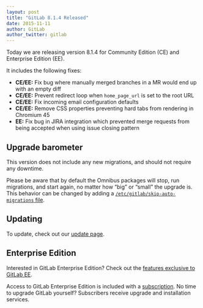 ```yaml
---
layout: post
title: "GitLab 8.1.4 Released"
date: 2015-11-11
author: GitLab
author_twitter: gitlab
---
```


Today we are releasing version 8.1.4 for Community Edition (CE) and Enterprise
Edition (EE).

It includes the following fixes:

- **CE/EE:** Fix bug where manually merged branches in a MR would end up with an
  empty diff
- **CE/EE:** Prevent redirect loop when `home_page_url` is set to the root URL
- **CE/EE:** Fix incoming email configuration defaults
- **CE/EE:** Remove CSS properties preventing hard tabs from rendering in Chromium
  45
- **EE:** Fix bug in JIRA integration which prevented merge requests from being
  accepted when using issue closing pattern

<!-- more -->

## Upgrade barometer

This version does not include any new migrations, and should not require any
downtime.

Please be aware that by default the Omnibus packages will stop, run migrations,
and start again, no matter how “big” or “small” the upgrade is. This behavior
can be changed by adding a [`/etc/gitlab/skip-auto-migrations`
file](http://doc.gitlab.com/omnibus/update/README.html).

## Updating

To update, check out our [update page](https://about.gitlab.com/update).

## Enterprise Edition

Interested in GitLab Enterprise Edition?
Check out the [features exclusive to GitLab EE](http://about.gitlab.com/features/#enterprise).

Access to GitLab Enterprise Edition is included with a [subscription](http://www.gitlab.com/pricing).
No time to upgrade GitLab yourself?
Subscribers receive upgrade and installation services.
